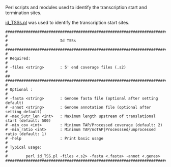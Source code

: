 Perl scripts and modules used to identify the transcription start and termination sites.


[id_TSSs.pl](https://github.com/nikhilram/T4pipeline/blob/master/scripts/id_TSSs.pl) was used to identify the transcription start sites.    

```
############################################################################################################
#		
#						Id TSSs
#
############################################################################################################
#
# Required:
#
# -files <string>       : 5' end coverage files (.s2)
#
##
############################################################################################################
#
# Optional :
#
# -fasta <string>       : Genome fasta file (optional after setting default)
# -annot <string>       : Genome annotation file (optional after setting default)
# -max_5utr_len <int>   : Maximum length upstream of translational start (default: 500)
# -min_cov <int>        : Minimum TAP/Processed coverage (default: 2)
# -min_ratio <int>      : Minimum TAP/noTAP|Processsed/unprocessed ratio (default: 1)
# -help                 : Print basic usage
# 
# Typical usage:
#
#        perl id_TSS.pl -files <.s2> -fasta <.fasta> -annot <.genes>
############################################################################################################
 ```
